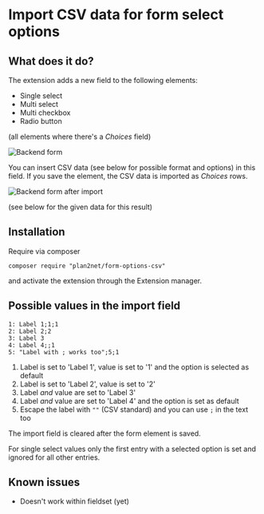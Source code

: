# Import CSV data for form select options

## What does it do?

The extension adds a new field to the following elements:

* Single select
* Multi select
* Multi checkbox
* Radio button

(all elements where there's a _Choices_ field)

![Backend form](Documentation/Images/backend_form_import.png)

You can insert CSV data (see below for possible format and options) in this field. If you save the element, the CSV data is imported as _Choices_ rows.

![Backend form after import](Documentation/Images/backend_form_imported.png)

 (see below for the given data for this result)

## Installation

Require via composer 

    composer require "plan2net/form-options-csv"

and activate the extension through the Extension manager.

## Possible values in the import field

    1: Label 1;1;1
    2: Label 2;2
    3: Label 3
    4: Label 4;;1
    5: "Label with ; works too";5;1
    
1. Label is set to 'Label 1', value is set to '1' and the option is selected as default
2. Label is set to 'Label 2', value is set to '2'
3. Label _and_ value are set to 'Label 3'
4. Label _and_ value are set to 'Label 4' and the option is set as default
5. Escape the label with `""` (CSV standard) and you can use `;` in the text too

The import field is cleared after the form element is saved.

For single select values only the first entry with a selected option is set and ignored for all other entries.

## Known issues

* Doesn't work within fieldset (yet)

